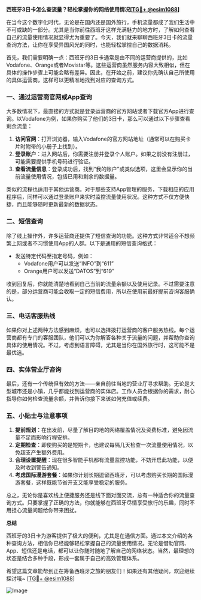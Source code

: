 **西班牙3日卡怎么查流量？轻松掌握你的网络使用情况[[TG💪+ @esim1088](https://t.me/s/esim1088)]**

在当今这个数字化时代，无论是在国内还是国外旅行，手机流量都成了我们生活中不可或缺的一部分。尤其是当你前往西班牙这样充满魅力的地方时，了解如何查看自己的流量使用情况就显得尤为重要了。今天，我们就来聊聊西班牙3日卡的流量查询方法，让你在享受异国风光的同时，也能轻松掌控自己的数据消耗。

首先，我们需要明确一点：西班牙的3日卡通常是由不同的运营商提供的，比如Vodafone、Orange或者Movistar等。这些运营商虽然服务内容大致相似，但在具体的操作步骤上可能会略有差异。因此，在开始之前，建议你先确认自己所使用的具体运营商，这样可以更精准地找到对应的查询方式。

### **一、通过运营商官网或App查询**

大多数情况下，最直接的方式就是登录运营商的官方网站或者下载官方App进行查询。以Vodafone为例，如果你购买了他们的3日卡，那么可以通过以下步骤查看剩余流量：

1. **访问官网**：打开浏览器，输入Vodafone的官方网站地址（通常可以在购买卡片时附带的小册子上找到）。
2. **登录账户**：进入网站后，你需要注册并登录个人账户。如果之前没有注册过，可能需要提供手机号码进行验证。
3. **查看流量信息**：登录成功后，找到“我的账户”或类似选项，这里会显示你的当前流量使用情况，包括已用和剩余的数据量。

类似的流程也适用于其他运营商。对于那些支持App管理的服务，下载相应的应用程序后，同样可以通过登录账户来实时监控流量使用状况。这种方式不仅方便快捷，而且能够随时更新最新的数据状态。

### **二、短信查询**

除了线上操作外，许多运营商还提供了短信查询的功能。这种方式非常适合不想频繁上网或者不习惯使用App的人群。以下是通用的短信查询格式：

- 发送特定代码至指定号码，例如：
  - Vodafone用户可以发送“INFO”到“611”
  - Orange用户可以发送“DATOS”到“619”

收到回复后，你就能清楚地看到自己当前的流量余额以及使用记录。不过需要注意的是，部分运营商可能会收取一定的短信费用，所以在使用前最好提前咨询客服确认。

### **三、电话客服热线**

如果你对上述两种方法感到麻烦，也可以选择拨打运营商的客户服务热线。每个运营商都有专门的客服团队，他们可以为你解答各种关于流量的问题，并帮助你查询具体的使用情况。不过，考虑到语言障碍，尤其是当你在国外旅行时，这可能不是最优选。

### **四、实体营业厅咨询**

最后，还有一个传统但有效的方法——亲自前往当地的营业厅寻求帮助。无论是大型城市还是小镇，几乎都能找到运营商的实体店。工作人员会根据你的需求，耐心指导你如何检查流量余额，并告诉你接下来该如何充值或续费。

### **五、小贴士与注意事项**

1. **提前规划**：在出发前，尽量了解目的地的网络覆盖情况及资费标准，避免因流量不足而影响行程安排。
2. **定期检查**：即使购买的是短期卡，也建议每隔几天检查一次流量使用情况，以免超支产生额外费用。
3. **合理设置提醒**：现在很多智能手机都有流量监控功能，不妨开启此功能，以便及时收到警告通知。
4. **考虑国际漫游套餐**：如果你计划长期逗留西班牙，可以考虑购买长期的国际漫游套餐，这样既能节省开支又能享受稳定的服务。

总之，无论你是喜欢线上便捷服务还是线下面对面交流，总有一种适合你的流量查询方式。只要掌握了正确的方法，你就能够在西班牙尽情享受旅行的乐趣，同时不用担心流量问题给你带来困扰。

**总结**

西班牙的3日卡为游客提供了极大的便利，尤其是在通信方面。通过本文介绍的各种查询方法，相信你已经能够轻松掌握自己的流量使用情况。无论是借助官网、App、短信还是电话，都可以让你随时随地了解自己的网络状态。当然，最理想的状态是结合多种手段，形成一套属于自己的高效管理体系。

希望这篇文章能帮到正在筹备西班牙之旅的朋友们！如果还有其他疑问，欢迎继续探讨哦~ [[TG💪+ @esim1088](https://t.me/s/esim1088)] 

![Image](https://i.postimg.cc/4NQfJmqS/Snipaste-2025-05-13-00-14-12.png)
